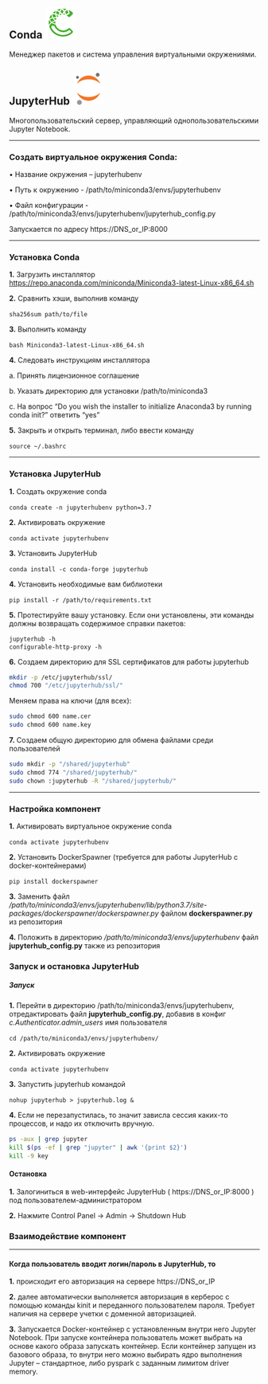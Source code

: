 ## Conda <img src="https://github.com/MacJei/mlops_platform/blob/main/images/file_type_conda_icon_130674.svg" width="64">
Менеджер пакетов и система управления виртуальными окружениями.

## JupyterHub <img src="https://github.com/MacJei/mlops_platform/blob/main/images/jupyter_logo_icon_169452.svg" width="64">
Многопользовательский сервер, управляющий однопользовательскими Jupyter Notebook. 

-----------
### Создать виртуальное окружения Conda:

•	Название окружения – jupyterhubenv

•	Путь к окружению - /path/to/miniconda3/envs/jupyterhubenv

•	Файл конфигурации - /path/to/miniconda3/envs/jupyterhubenv/jupyterhub_config.py

Запускается по адресу https://DNS_or_IP:8000

-----------
### Установка Conda
__1.__	Загрузить инсталлятор https://repo.anaconda.com/miniconda/Miniconda3-latest-Linux-x86_64.sh

__2.__	Сравнить хэши, выполнив команду 

`sha256sum path/to/file`

__3.__	Выполнить команду 

`bash Miniconda3-latest-Linux-x86_64.sh`

__4.__	Следовать инструкциям инсталлятора 

a.	Принять лицензионное соглашение

b.	Указать директорию для установки /path/to/miniconda3

c.	На вопрос “Do you wish the installer to initialize Anaconda3 by running conda init?” ответить “yes”

__5.__	Закрыть и открыть терминал, либо ввести команду 

`source ~/.bashrc`

-----------
### Установка JupyterHub

__1.__	Создать окружение conda 

`conda create -n jupyterhubenv python=3.7`

__2.__	Активировать окружение 

`conda activate jupyterhubenv`

__3.__	Установить JupyterHub 

`conda install -c conda-forge jupyterhub`

__4.__ Установить необходимые вам библиотеки

`pip install -r /path/to/requirements.txt`

__5.__ Протестируйте вашу установку. Если они установлены, эти команды должны возвращать содержимое справки пакетов:
```
jupyterhub -h
configurable-http-proxy -h
```

__6.__ Создаем директорию для SSL сертификатов для работы jupyterhub
```bash
mkdir -p /etc/jupyterhub/ssl/
chmod 700 "/etc/jupyterhub/ssl/"
```

Меняем права на ключи (для всех):
```bash
sudo chmod 600 name.cer
sudo chmod 600 name.key
```

__7.__ Создаем общую директорию для обмена файлами среди пользователей
```bash
sudo mkdir -p "/shared/jupyterhub"
sudo chmod 774 "/shared/jupyterhub/"
sudo chown :jupyterhub -R "/shared/jupyterhub/"
```

-----------
### Настройка компонент
__1.__	Активировать виртуальное окружение conda

`conda activate jupyterhubenv`

__2.__	Установить DockerSpawner (требуется для работы JupyterHub с docker-контейнерами) 

`pip install dockerspawner`

__3.__	Заменить файл */path/to/miniconda3/envs/jupyterhubenv/lib/python3.7/site-packages/dockerspawner/dockerspawner.py* файлом **dockerspawner.py** из репозитория

__4.__	Положить в директорию */path/to/miniconda3/envs/jupyterhubenv* файл **jupyterhub_config.py** также из репозитория

### Запуск и остановка JupyterHub
##### Запуск
__1.__	Перейти в директорию /path/to/miniconda3/envs/jupyterhubenv, отредактировать файл **jupyterhub_config.py**, добавив в конфиг *c.Authenticator.admin_users* имя пользователя

`cd /path/to/miniconda3/envs/jupyterhubenv/`

__2.__ Активировать окружение 

`conda activate jupyterhubenv`

__3.__ Запустить jupyterhub командой 

`nohup jupyterhub > jupyterhub.log &`

__4.__ Если не перезапустилась, то значит зависла сессия каких-то процессов, и надо их отключить вручную.
```bash
ps -aux | grep jupyter
kill $(ps -ef | grep "jupyter" | awk '{print $2}')
kill -9 key
```

#### Остановка
__1.__	Залогиниться в web-интерфейс JupyterHub ( https://DNS_or_IP:8000 ) под пользователем-администратором

__2.__	Нажмите Control Panel -> Admin -> Shutdown Hub


### Взаимодействие компонент
-----------
#### Когда пользователь вводит логин/пароль в JupyterHub, то 

__1.__	происходит его авторизация на сервере https://DNS_or_IP

__2.__	далее автоматически выполняется авторизация в керберос с помощью команды kinit и переданного пользователем пароля. Требует наличия на сервере учетки с доменной авторизацией.

__3.__	Запускается Docker-контейнер с установленным внутри него Jupyter Notebook. При запуске контейнера пользователь может выбрать на основе какого образа запускать контейнер. Если контейнер запущен из базового образа, то внутри него можно выбирать ядро выполнения Jupyter – стандартное, либо pyspark с заданным лимитом driver memory.
